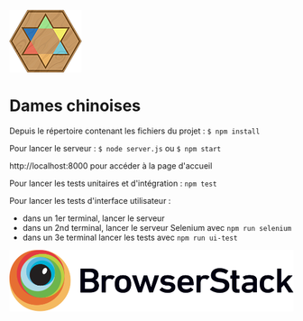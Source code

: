![picture](images/logo128.png)
# Dames chinoises

Depuis le répertoire contenant les fichiers du projet :
`$ npm install`

Pour lancer le serveur : `$ node server.js` ou `$ npm start`

http://localhost:8000 pour accéder à la page d'accueil

Pour lancer les tests unitaires et d'intégration :
`npm test`

Pour lancer les tests d'interface utilisateur :
- dans un 1er terminal, lancer le serveur
- dans un 2nd terminal, lancer le serveur Selenium avec `npm run selenium`
- dans un 3e terminal lancer les tests avec `npm run ui-test`

![picture](images/Browserstack-logo.svg)
